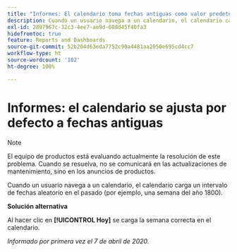 ```yaml
---
title: "Informes: El calendario toma fechas antiguas como valor predeterminado"
description: Cuando un usuario navega a un calendario, el calendario carga un intervalo de fechas aleatorio en el pasado (por ejemplo, una semana del año 1800).
exl-id: 2897967c-32c3-4ee7-ae9d-608d45f40fa3
hidefromtoc: true
feature: Reports and Dashboards
source-git-commit: 52b204d63eda7752c90a4481aa2050e695cd4cc7
workflow-type: ht
source-wordcount: '102'
ht-degree: 100%

---
```


# Informes: el calendario se ajusta por defecto a fechas antiguas

>[!NOTE]
>
>El equipo de productos está evaluando actualmente la resolución de este problema. Cuando se resuelva, no se comunicará en las actualizaciones de mantenimiento, sino en los anuncios de productos.

Cuando un usuario navega a un calendario, el calendario carga un intervalo de fechas aleatorio en el pasado (por ejemplo, una semana del año 1800).

**Solución alternativa**

Al hacer clic en **[!UICONTROL Hoy]** se carga la semana correcta en el calendario.


_Informado por primera vez el 7 de abril de 2020._
